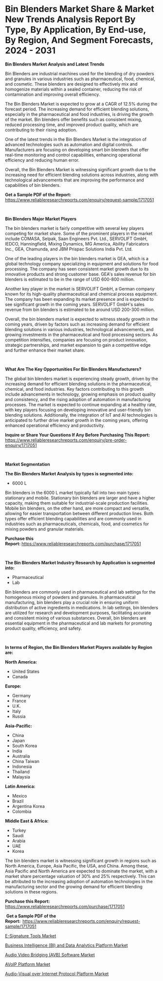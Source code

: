 <p><h1>Bin Blenders Market Share & Market New Trends Analysis Report By Type, By Application, By End-use, By Region, And Segment Forecasts, 2024 - 2031</h1></p><p><strong>Bin Blenders Market Analysis and Latest Trends</strong></p>
<p><p>Bin Blenders are industrial machines used for the blending of dry powders and granules in various industries such as pharmaceutical, food, chemical, and cosmetic. These blenders are designed to effectively mix and homogenize materials within a sealed container, reducing the risk of contamination and improving overall efficiency.</p><p>The Bin Blenders Market is expected to grow at a CAGR of 12.5% during the forecast period. The increasing demand for efficient blending solutions, especially in the pharmaceutical and food industries, is driving the growth of the market. Bin blenders offer benefits such as consistent mixing, reduced processing time, and improved product quality, which are contributing to their rising adoption.</p><p>One of the latest trends in the Bin Blenders Market is the integration of advanced technologies such as automation and digital controls. Manufacturers are focusing on developing smart bin blenders that offer real-time monitoring and control capabilities, enhancing operational efficiency and reducing human error.</p><p>Overall, the Bin Blenders Market is witnessing significant growth due to the increasing need for efficient blending solutions across industries, along with technological advancements that are improving the performance and capabilities of bin blenders.</p></p>
<p><strong>Get a Sample PDF of the Report:&nbsp;</strong> <a href="https://www.reliableresearchreports.com/enquiry/request-sample/1717051">https://www.reliableresearchreports.com/enquiry/request-sample/1717051</a></p>
<p>&nbsp;</p>
<p><strong>Bin Blenders Major Market Players</strong></p>
<p><p>The bin blenders market is fairly competitive with several key players competing for market share. Some of the prominent players in the market include COMASA, Selpak, Saan Engineers Pvt. Ltd., SERVOLIFT GmbH, IEDCO, Hanningfield, Mixing Dynamics, MG America, Ability Fabricators Inc., GEA, Chamunda, and JBM Prispac Solutions India Pvt. Ltd.</p><p>One of the leading players in the bin blenders market is GEA, which is a global technology company specializing in equipment and solutions for food processing. The company has seen consistent market growth due to its innovative products and strong customer base. GEA's sales revenue for bin blenders is estimated to be in the range of USD 600-800 million.</p><p>Another key player in the market is SERVOLIFT GmbH, a German company known for its high-quality pharmaceutical and chemical process equipment. The company has been expanding its market presence and is expected to see significant growth in the coming years. SERVOLIFT GmbH's sales revenue from bin blenders is estimated to be around USD 200-300 million.</p><p>Overall, the bin blenders market is expected to witness steady growth in the coming years, driven by factors such as increasing demand for efficient blending solutions in various industries, technological advancements, and growing investments in the pharmaceutical and food processing sectors. As competition intensifies, companies are focusing on product innovation, strategic partnerships, and market expansion to gain a competitive edge and further enhance their market share.</p></p>
<p>&nbsp;</p>
<p><strong>What Are The Key Opportunities For Bin Blenders Manufacturers?</strong></p>
<p><p>The global bin blenders market is experiencing steady growth, driven by the increasing demand for efficient blending solutions in the pharmaceutical, chemical, and food industries. Key factors contributing to this growth include advancements in technology, growing emphasis on product quality and consistency, and the rising adoption of automation in manufacturing processes. The market is expected to continue expanding at a healthy rate, with key players focusing on developing innovative and user-friendly bin blending solutions. Additionally, the integration of IoT and AI technologies is anticipated to further drive market growth in the coming years, offering enhanced operational efficiency and productivity.</p></p>
<p><strong>Inquire or Share Your Questions If Any Before Purchasing This Report:</strong> <a href="https://www.reliableresearchreports.com/enquiry/pre-order-enquiry/1717051">https://www.reliableresearchreports.com/enquiry/pre-order-enquiry/1717051</a></p>
<p>&nbsp;</p>
<p><strong>Market Segmentation</strong></p>
<p><strong>The Bin Blenders Market Analysis by types is segmented into:</strong></p>
<p><ul><li>6000 L</li></ul></p>
<p><p>Bin blenders in the 6000 L market typically fall into two main types: stationary and mobile. Stationary bin blenders are larger and have a higher capacity, making them suitable for industrial-scale production facilities. Mobile bin blenders, on the other hand, are more compact and versatile, allowing for easier transportation between different production lines. Both types offer efficient blending capabilities and are commonly used in industries such as pharmaceuticals, chemicals, food, and cosmetics for mixing powders and granular materials.</p></p>
<p><strong>Purchase this Report:&nbsp;</strong><a href="https://www.reliableresearchreports.com/purchase/1717051">https://www.reliableresearchreports.com/purchase/1717051</a></p>
<p>&nbsp;</p>
<p><strong>The Bin Blenders Market Industry Research by Application is segmented into:</strong></p>
<p><ul><li>Pharmaceutical</li><li>Lab</li></ul></p>
<p><p>Bin blenders are commonly used in pharmaceutical and lab settings for the homogenous mixing of powders and granules. In pharmaceutical manufacturing, bin blenders play a crucial role in ensuring uniform distribution of active ingredients in medications. In lab settings, bin blenders are utilized for research and development purposes, facilitating accurate and consistent mixing of various substances. Overall, bin blenders are essential equipment in the pharmaceutical and lab markets for promoting product quality, efficiency, and safety.</p></p>
<p>&nbsp;</p>
<p><strong>In terms of Region, the Bin Blenders Market Players available by Region are:</strong></p>
<p>
    <p> <strong> North America: </strong>
        <ul>
            <li>United States</li>
            <li>Canada</li>
        </ul>
        </p> 
    <p> <strong> Europe: </strong>
        <ul>
            <li>Germany</li>
            <li>France</li>
            <li>U.K.</li>
            <li>Italy</li>
            <li>Russia</li>
        </ul>
        </p> 
    <p> <strong> Asia-Pacific: </strong>
        <ul>
            <li>China</li>
            <li>Japan</li>
            <li>South Korea</li>
            <li>India</li>
            <li>Australia</li>
            <li>China Taiwan</li>
            <li>Indonesia</li>
            <li>Thailand</li>
            <li>Malaysia</li>
        </ul>
        </p> 
    <p> <strong> Latin America: </strong>
        <ul>
            <li>Mexico</li>
            <li>Brazil</li>
            <li>Argentina Korea</li>
            <li>Colombia</li>
        </ul>
        </p> 
    <p> <strong> Middle East & Africa: </strong>
        <ul>
            <li>Turkey</li>
            <li>Saudi</li>
            <li>Arabia</li>
            <li>UAE</li>
            <li>Korea</li>
        </ul>
    </p>
    </p>
<p><p>The bin blenders market is witnessing significant growth in regions such as North America, Europe, Asia Pacific, the USA, and China. Among these, Asia Pacific and North America are expected to dominate the market, with a market share percentage valuation of 30% and 25% respectively. This can be attributed to the increasing adoption of automation technologies in the manufacturing sector and the growing demand for efficient blending solutions in these regions.</p></p>
<p><strong>Purchase this Report: </strong><a href="https://www.reliableresearchreports.com/purchase/1717051">https://www.reliableresearchreports.com/purchase/1717051</a></p>
<p>&nbsp;<strong>Get a Sample PDF of the Report:&nbsp;&nbsp;</strong><a href="https://www.reliableresearchreports.com/enquiry/request-sample/1717051">https://www.reliableresearchreports.com/enquiry/request-sample/1717051</a></p>
<p><strong></strong></p>
<p><p><a href="https://medium.com/@kathrynlynch04/e-signature-tools-market-trends-and-market-analysis-forecasted-for-period-2024-2031-6fac710fd234">E-Signature Tools Market</a></p><p><a href="https://medium.com/@kathrynlynch04/business-intelligence-bi-and-data-analytics-platform-market-exploring-market-share-market-d2986518b278">Business Intelligence (BI) and Data Analytics Platform Market</a></p><p><a href="https://medium.com/@ethanmendoza76/audio-video-bridging-avb-software-market-analysis-its-cagr-market-segmentation-and-global-a90381ad9a6c">Audio Video Bridging (AVB) Software Market</a></p><p><a href="https://medium.com/@andreametcalfe66/analyzing-avoip-platform-market-global-industry-perspective-and-forecast-2024-to-2031-218e36515210">AVoIP Platform Market</a></p><p><a href="https://medium.com/@andreametcalfe66/audio-visual-over-internet-protocol-platform-market-size-and-market-trends-complete-industry-5f0d8667b98b">Audio-Visual over Internet Protocol Platform Market</a></p></p>